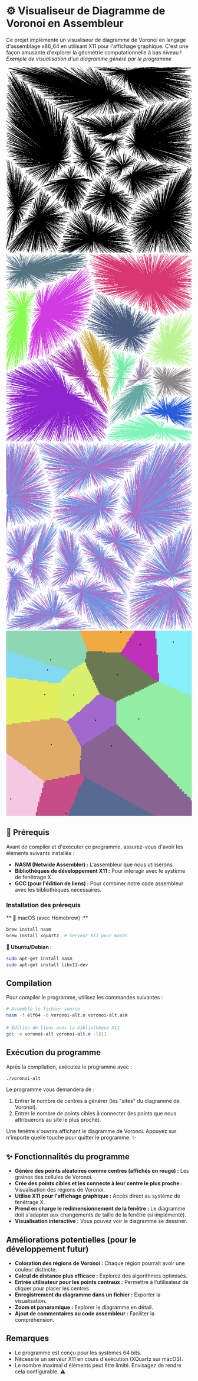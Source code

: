 # ⚙️ Visualiseur de Diagramme de Voronoi en Assembleur 

Ce projet implémente un visualiseur de diagramme de Voronoi en langage d'assemblage x86_64 en utilisant X11 pour l'affichage graphique. C'est une façon amusante d'explorer la géométrie computationnelle à bas niveau ! 
*Exemple de visualisation d'un diagramme généré par le programme*

![Exemple de diagramme de Voronoi](img/alt.png) ![Différentes densités de points](img/alt2.png) ![Visualisation des connexions](img/alt3.png) ![Distribution des points](img/alt4.png)


## 🔧 Prérequis

Avant de compiler et d'exécuter ce programme, assurez-vous d'avoir les éléments suivants installés :

- **NASM (Netwide Assembler) :** L'assembleur que nous utiliserons.
- **Bibliothèques de développement X11 :** Pour interagir avec le système de fenêtrage X.
- **GCC (pour l'édition de liens) :** Pour combiner notre code assembleur avec les bibliothèques nécessaires.

### Installation des prérequis

** 🍎 macOS (avec Homebrew) :**

```bash
brew install nasm
brew install xquartz  # Serveur X11 pour macOS
```

**🐧 Ubuntu/Debian :**

```bash
sudo apt-get install nasm
sudo apt-get install libx11-dev
```

## Compilation ️

Pour compiler le programme, utilisez les commandes suivantes :

```bash
# Assemble le fichier source
nasm -f elf64 -o voronoi-alt.o voronoi-alt.asm

# Édition de liens avec la bibliothèque X11
gcc -o voronoi-alt voronoi-alt.o -lX11
```

## Exécution du programme 

Après la compilation, exécutez le programme avec :

```bash
./voronoi-alt
```

Le programme vous demandera de :

1. Entrer le nombre de centres à générer (les "sites" du diagramme de Voronoi).
2. Entrer le nombre de points cibles à connecter (les points que nous attribuerons au site le plus proche).

Une fenêtre s'ouvrira affichant le diagramme de Voronoi. Appuyez sur n'importe quelle touche pour quitter le programme. ✨

## ✨ Fonctionnalités du programme 

- **Génère des points aléatoires comme centres (affichés en rouge) :** Les graines des cellules de Voronoi. 
- **Crée des points cibles et les connecte à leur centre le plus proche :** Visualisation des régions de Voronoi.
- **Utilise X11 pour l'affichage graphique :** Accès direct au système de fenêtrage X. ️
- **Prend en charge le redimensionnement de la fenêtre :** Le diagramme doit s'adapter aux changements de taille de la fenêtre (si implémenté). 
- **Visualisation interactive :** Vous pouvez voir le diagramme se dessiner. 

## Améliorations potentielles (pour le développement futur) 

- **Coloration des régions de Voronoi :** Chaque région pourrait avoir une couleur distincte. 
- **Calcul de distance plus efficace :** Explorez des algorithmes optimisés.
- **Entrée utilisateur pour les points centraux :** Permettre à l'utilisateur de cliquer pour placer les centres. ️
- **Enregistrement du diagramme dans un fichier :** Exporter la visualisation. 
- **Zoom et panoramique :** Explorer le diagramme en détail. 
- **Ajout de commentaires au code assembleur :** Faciliter la compréhension. 

## Remarques

- Le programme est conçu pour les systèmes 64 bits. 
- Nécessite un serveur X11 en cours d'exécution (XQuartz sur macOS).
- Le nombre maximal d'éléments peut être limité. Envisagez de rendre cela configurable. ⚠️
